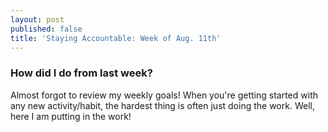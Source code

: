 ```yaml
---
layout: post
published: false
title: 'Staying Accountable: Week of Aug. 11th'
---
```

### How did I do from last week?

Almost forgot to review my weekly goals! When you're getting started with any new activity/habit, the hardest thing is often just doing the work. Well, here I am putting in the work!


